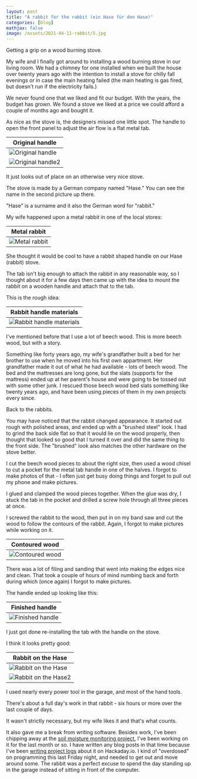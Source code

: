 ```yaml
---
layout: post
title: "A rabbit for the rabbit (ein Hase für den Hase)"
categories: [blog]
mathjax: false
image: /assets/2021-04-11-rabbit/5.jpg
---
```

Getting a grip on a wood burning stove.

My wife and I finally got around to installing a wood burning stove in our living room.  We had a chimney for one installed when we built the house over twenty years ago with the intention to install a stove for chilly fall evenings or in case the main heating failed (the main heating is gas fired, but doesn't run if the electricity fails.)

We never found one that we liked and fit our budget.  With the years, the budget has grown.  We found a stove we liked at a price we could afford a couple of months ago and bought it.

As nice as the stove is, the designers missed one little spot.  The handle to open the front panel to adjust the air flow is a flat metal tab.

|Original handle|
|---------------|
|![Original handle](/assets/2021-04-11-rabbit/1.jpg)|
|![Original handle2](/assets/2021-04-11-rabbit/2.jpg)|

It just looks out of place on an otherwise very nice stove.

The stove is made by a German company named "Hase."  You can see the name in the second picture up there.

"Hase" is a surname and it also the German word for "rabbit."

My wife happened upon a metal rabbit in one of the local stores:

|Metal rabbit|
|------|
|![Metal rabbit](/assets/2021-04-11-rabbit/3.jpg)|

She thought it would be cool to have a rabbit shaped handle on our Hase (rabbit) stove.

The tab isn't big enough to attach the rabbit in any reasonable way, so I thought about it for a few days then came up with the idea to mount the rabbit on a wooden handle and attach that to the tab.

This is the rough idea:

|Rabbit handle materials|
|------|
|![Rabbit handle materials](/assets/2021-04-11-rabbit/4.jpg)|

I've mentioned before that I use a lot of beech wood.  This is more beech wood, but with a story.

Something like forty years ago, my wife's grandfather built a bed for her brother to use when he moved into his first own appartment.  Her grandfather made it out of what he had available - lots of beech wood.  The bed and the mattresses are long gone, but the slats (supports for the mattress) ended up at her parent's house and were going to be tossed out with some other junk.  I rescued those beech wood bed slats something like twenty years ago, and have been using pieces of them in my own projects every since.

Back to the rabbits.

You may have noticed that the rabbit changed appearance.  It started out rough with polished areas, and ended up with a "brushed steel" look.  I had to grind the back side flat so that it would lie on the wood properly, then thought that looked so good that I turned it over and did the same thing to the front side. The "brushed" look also matches the other hardware on the stove better.

I cut the beech wood pieces to about the right size, then used a wood chisel to cut a pocket for the metal tab handle in one of the halves.  I forgot to make photos of that - I often just get busy doing things and forget to pull out my phone and make pictures.

I glued and clamped the wood pieces together.  When the glue was dry, I stuck the tab in the pocket and drilled a screw hole through all three pieces at once.

I screwed the rabbit to the wood, then put in on my band saw and cut the wood to follow the contours of the rabbit.  Again, I forgot to make pictures while working on it.

|Contoured wood|
|------|
|![Contoured wood](/assets/2021-04-11-rabbit/5.jpg)|

There was a lot of filing and sanding that went into making the edges nice and clean.  That took a couple of hours of mind numbing back and forth during which (once again) I forgot to make pictures.

The handle ended up looking like this:

|Finished handle|
|------|
|![Finished handle](/assets/2021-04-11-rabbit/6.jpg)|

I just got done re-installing the tab with the handle on the stove.

I think it looks pretty good:

|Rabbit on the Hase|
|------------------|
|![Rabbit on the Hase](/assets/2021-04-11-rabbit/7.jpg)|
|![Rabbit on the Hase2](/assets/2021-04-11-rabbit/8.jpg)|

I used nearly every power tool in the garage, and most of the hand tools.  

There's about a full day's work in that rabbit - six hours or more over the last couple of days.  

It wasn't strictly necessary, but my wife likes it and that's  what counts.  

It also gave me a break from writing software.  Besides work, I've been chipping away at the [soil moisture monitoring project.](soilmoisture-toc)  I've been working on it for the last month or so.  I have written any blog posts in that time because I've been [writing project logs](https://hackaday.io/project/178004-soil-moisture-monitoring-in-a-flower-garden) about it on Hackaday.io.  I kind of "overdosed" on programming this last Friday night, and needed to get out and move around some. The rabbit was a perfect excuse to spend the day standing up in the garage instead of sitting in front of the computer.

